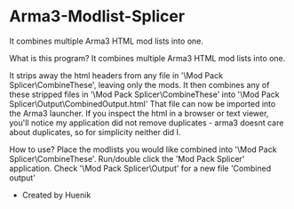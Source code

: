 # Arma3-Modlist-Splicer
It combines multiple Arma3 HTML mod lists into one.

What is this program?
It combines multiple Arma3 HTML mod lists into one.

It strips away the html headers from any file in '\Mod Pack Splicer\CombineThese', leaving only the mods.
It then combines any of these stripped files in '\Mod Pack Splicer\CombineThese' into '\Mod Pack Splicer\Output\CombinedOutput.html'
That file can now be imported into the Arma3 launcher.
If you inspect the html in a browser or text viewer, you'll notice my application did not remove duplicates - arma3 doesnt care about duplicates, so for simplicity neither did I.

How to use?
Place the modlists you would like combined into '\Mod Pack Splicer\CombineThese'.
Run/double click the 'Mod Pack Splicer' application.
Check '\Mod Pack Splicer\Output' for a new file 'Combined output'

- Created by Huenik
